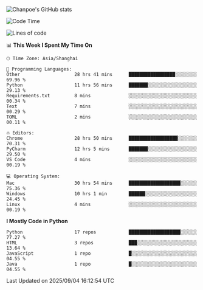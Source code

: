 ![Chanpoe's GitHub stats](https://github-readme-stats.vercel.app/api?username=Chanpoe&show_icons=true&count_private=true&theme=cobalt)

<!--START_SECTION:waka-->
![Code Time](http://img.shields.io/badge/Code%20Time-971%20hrs%206%20mins-blue)

![Lines of code](https://img.shields.io/badge/From%20Hello%20World%20I%27ve%20Written-1.9%20million%20lines%20of%20code-blue)

📊 **This Week I Spent My Time On** 

```text
🕑︎ Time Zone: Asia/Shanghai

💬 Programming Languages: 
Other                    28 hrs 41 mins      █████████████████░░░░░░░░   69.96 % 
Python                   11 hrs 56 mins      ███████░░░░░░░░░░░░░░░░░░   29.13 % 
Requirements.txt         8 mins              ░░░░░░░░░░░░░░░░░░░░░░░░░   00.34 % 
Text                     7 mins              ░░░░░░░░░░░░░░░░░░░░░░░░░   00.29 % 
TOML                     2 mins              ░░░░░░░░░░░░░░░░░░░░░░░░░   00.11 % 

🔥 Editors: 
Chrome                   28 hrs 50 mins      ██████████████████░░░░░░░   70.31 % 
PyCharm                  12 hrs 5 mins       ███████░░░░░░░░░░░░░░░░░░   29.50 % 
VS Code                  4 mins              ░░░░░░░░░░░░░░░░░░░░░░░░░   00.19 % 

💻 Operating System: 
Mac                      30 hrs 54 mins      ███████████████████░░░░░░   75.36 % 
Windows                  10 hrs 1 min        ██████░░░░░░░░░░░░░░░░░░░   24.45 % 
Linux                    4 mins              ░░░░░░░░░░░░░░░░░░░░░░░░░   00.19 % 
```

**I Mostly Code in Python** 

```text
Python                   17 repos            ███████████████████░░░░░░   77.27 % 
HTML                     3 repos             ███░░░░░░░░░░░░░░░░░░░░░░   13.64 % 
JavaScript               1 repo              █░░░░░░░░░░░░░░░░░░░░░░░░   04.55 % 
Java                     1 repo              █░░░░░░░░░░░░░░░░░░░░░░░░   04.55 % 
```




 Last Updated on 2025/09/04 16:12:54 UTC
<!--END_SECTION:waka-->
